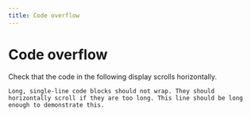 ```yaml
---
title: Code overflow
---
```


# Code overflow

Check that the code in the following display scrolls horizontally.

```
Long, single-line code blocks should not wrap. They should horizontally scroll if they are too long. This line should be long enough to demonstrate this.
```
